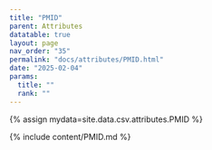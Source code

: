 ```yaml
---
title: "PMID"
parent: Attributes
datatable: true
layout: page
nav_order: "35"
permalink: "docs/attributes/PMID.html"
date: "2025-02-04"
params:
  title: ""
  rank: ""
---
```

{% assign mydata=site.data.csv.attributes.PMID %} 

{% include content/PMID.md %}
